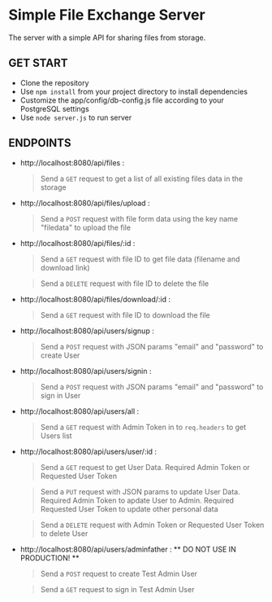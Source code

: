 Simple File Exchange Server
====================

The server with a simple API for sharing files from storage. 

GET START
------------

- Clone the repository
- Use `npm install` from your project directory to install dependencies
- Customize the app/config/db-config.js file according to your PostgreSQL settings
- Use `node server.js` to run server

ENDPOINTS
--------------

- http://localhost:8080/api/files :
    > Send a `GET` request to get a list of all existing files data in the storage

- http://localhost:8080/api/files/upload :
    > Send a `POST` request with file form data using the key name "filedata" to upload the file 

- http://localhost:8080/api/files/:id :
    > Send a `GET` request with file ID to get file data (filename and download link)
    
    > Send a `DELETE` request with file ID to delete the file

- http://localhost:8080/api/files/download/:id :
    > Send a `GET` request with file ID to download the file

- http://localhost:8080/api/users/signup :
    > Send a `POST` request with JSON params "email" and "password" to create User

- http://localhost:8080/api/users/signin :
    > Send a `POST` request with JSON params "email" and "password" to sign in User

- http://localhost:8080/api/users/all :
    > Send a `GET` request with Admin Token in to `req.headers` to get Users list

- http://localhost:8080/api/users/user/:id :
    > Send a `GET` request to get User Data. Required Admin Token or Requested User Token 

    > Send a `PUT` request with JSON params to update User Data. Required Admin Token to apdate User to Admin. Required Requested User Token to update other personal data

    > Send a `DELETE` request with Admin Token or Requested User Token to delete User

- http://localhost:8080/api/users/adminfather : ** DO NOT USE IN PRODUCTION! **
    > Send a `POST` request to create Test Admin User  

    > Send a `GET` request to sign in Test Admin User

